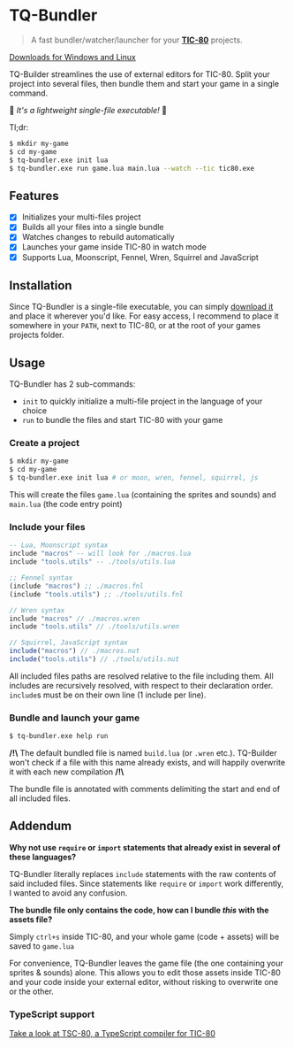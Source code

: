 # TQ-Bundler

> A fast bundler/watcher/launcher for your [**TIC-80**](https://tic80.com/) projects.

[Downloads for Windows and Linux](https://github.com/scambier/TQ-Bundler/releases)

TQ-Builder streamlines the use of external editors for TIC-80. Split your project into several files, then bundle them and start your game in a single command.

🎈 _It's a lightweight single-file executable!_ 🎈

Tl;dr:
```bash
$ mkdir my-game
$ cd my-game
$ tq-bundler.exe init lua
$ tq-bundler.exe run game.lua main.lua --watch --tic tic80.exe
```

## Features

- [x] Initializes your multi-files project
- [x] Builds all your files into a single bundle
- [x] Watches changes to rebuild automatically
- [x] Launches your game inside TIC-80 in watch mode
- [x] Supports Lua, Moonscript, Fennel, Wren, Squirrel and JavaScript

## Installation

Since TQ-Bundler is a single-file executable, you can simply [download it](https://github.com/scambier/TQ-Bundler/releases) and place it wherever you'd like.
For easy access, I recommend to place it somewhere in your `PATH`, next to TIC-80, or at the root of your games projects folder.

## Usage

TQ-Bundler has 2 sub-commands:
- `init` to quickly initialize a multi-file project in the language of your choice
- `run` to bundle the files and start TIC-80 with your game

### Create a project

```bash
$ mkdir my-game
$ cd my-game
$ tq-bundler.exe init lua # or moon, wren, fennel, squirrel, js
```

This will create the files `game.lua` (containing the sprites and sounds) and `main.lua` (the code entry point)

### Include your files

```lua
-- Lua, Moonscript syntax
include "macros" -- will look for ./macros.lua
include "tools.utils" -- ./tools/utils.lua
```

```lisp
;; Fennel syntax
(include "macros") ;; ./macros.fnl
(include "tools.utils") ;; ./tools/utils.fnl
```

```c
// Wren syntax
include "macros" // ./macros.wren
include "tools.utils" // ./tools/utils.wren
```

```js
// Squirrel, JavaScript syntax
include("macros") // ./macros.nut
include("tools.utils") // ./tools/utils.nut
```

All included files paths are resolved relative to the file including them. All includes are recursively resolved, with respect to their declaration order. `include`s must be on their own line (1 include per line).

### Bundle and launch your game

```sh
$ tq-bundler.exe help run
```

**/!\\** The default bundled file is named `build.lua` (or `.wren` etc.). TQ-Builder won't check if a file with this name already exists, and will happily overwrite it with each new compilation **/!\\**

The bundle file is annotated with comments delimiting the start and end of all included files.

## Addendum

**Why not use `require` or `import` statements that already exist in several of these languages?**

TQ-Bundler literally replaces `include` statements with the raw contents of said included files. Since statements like `require` or `import` work differently, I wanted to avoid any confusion.

**The bundle file only contains the code, how can I bundle *this* with the assets file?**

Simply `ctrl+s` inside TIC-80, and your whole game (code + assets) will be saved to `game.lua`

For convenience, TQ-Bundler leaves the game file (the one containing your sprites & sounds) alone. This allows you to edit those assets inside TIC-80 and your code inside your external editor, without risking to overwrite one or the other.

### TypeScript support

[Take a look at TSC-80, a TypeScript compiler for TIC-80](https://github.com/scambier/tic80-typescript)